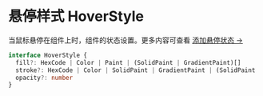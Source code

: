 # 悬停样式 HoverStyle

当鼠标悬停在组件上时，组件的状态设置。更多内容可查看 [添加悬停状态 →](/developer-doc/widget/Guide/2.Development/7.Hover)

```TypeScript
interface HoverStyle {
  fill?: HexCode | Color | Paint | (SolidPaint | GradientPaint)[]
  stroke?: HexCode | Color | SolidPaint | GradientPaint | (SolidPaint | GradientPaint)[]
  opacity?: number
}
```